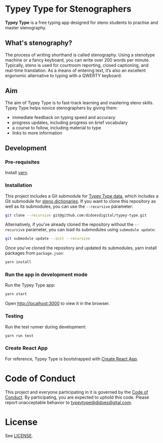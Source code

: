 # Typey Type for Stenographers

**Typey Type** is a free typing app designed for steno students to practise and master stenography.

## What's stenography?

The process of writing shorthand is called stenography. Using a stenotype machine or a fancy keyboard, you can write over 200 words per minute. Typically, steno is used for courtroom reporting, closed captioning, and real-time translation. As a means of entering text, it’s also an excellent ergonomic alternative to typing with a QWERTY keyboard.

## Aim

The aim of Typey Type is to fast-track learning and mastering steno skills. Typey Type helps novice stenographers by giving them:

- immediate feedback on typing speed and accuracy
- progress updates, including progress on brief vocabulary
- a course to follow, including material to type
- links to more information

## Development

### Pre-requisites

Install [yarn](https://yarnpkg.com/lang/en/docs/install/).

### Installation

This project includes a Git submodule for [Typey Type data](https://github.com/didoesdigital/typey-type-data), which includes a Git submodule for [steno dictionaries](https://github.com/didoesdigital/steno-dictionaries). If you want to clone this repository as well as its submodules, you can use the `--recursive` parameter:

```sh
git clone --recursive git@github.com:didoesdigital/typey-type.git
```

Alternatively, if you've already cloned the repository without the `--recursive` parameter, you can load its submodules using `submodule update`:

```sh
git submodule update --init --recursive
```

Once you've cloned the repository and updated its submodules, yarn install packages from `package.json`:

```sh
yarn install
```

### Run the app in development mode

Run the Typey Type app:

```sh
yarn start
```

Open <http://localhost:3000> to view it in the browser.

### Testing

Run the test runner during development:

```sh
yarn run test
```

### Create React App

For reference, Typey Type is bootstrapped with [Create React App](https://github.com/facebook/create-react-app).

# Code of Conduct

This project and everyone participating in it is governed by the [Code of Conduct](CODE_OF_CONDUCT.md). By participating, you are expected to uphold this code. Please report unacceptable behavior to [typeytype@didoesdigital.com](mailto:typeytype@didoesdigital.com).

# License

See [LICENSE](./LICENSE).

